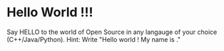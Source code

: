 # Hello World !!!
Say HELLO to the world of Open Source in any langauge of your choice (C++/Java/Python).
Hint: Write "Hello world ! My name is <Your name>."